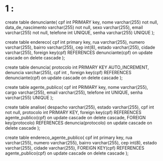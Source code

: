 # 1 :

create table denunciante(
cpf int PRIMARY key,
nome varchar(255) not null,
data_de_nascimento varchar(255) not null,
sexo varchar(255),
email varchar(255) not null,
telefone int UNIQUE,
senha varchar(255) UNIQUE
);

create table endereco(
cpf int primary key,
rua varchar(255),
numero varchar(255),
bairro varchar(255),
cep int(8),
estado varchar(255),
cidade varchar(255),
foreign key(cpf) REFERENCES denunciante(cpf)
on update cascade on delete cascade
);

create table denuncia(
protocolo int PRIMARY KEY AUTO_INCREMENT,
denuncia varchar(255),
cpf int ,
foreign key(cpf) REFERENCES denunciante(cpf)
on update cascade on delete cascade
);

create table agente_publico(
cpf int PRIMARY key,
nome varchar(255),
cargo varchar(255),
email varchar(255),
telefone int UNIQUE,
senha varchar(255) UNIQUE
);

create table analise(
despacho varchar(255),
estado varchar(255),
cpf int not null,
protocolo int PRIMARY KEY,
foreign key(cpf) REFERENCES agente_publico(cpf)
on update cascade on delete cascade,
FOREIGN key(protocolo) REFERENCES denuncia(protocolo)
on update cascade on delete cascade
);

create table endereco_agente_publico(
cpf int primary key,
rua varchar(255),
numero varchar(255),
bairro varchar(255),
cep int(8),
estado varchar(255),
cidade varchar(255),
FOREIGN KEY(cpf) REFERENCES agente_publico(cpf)
on update cascade on delete cascade
);
